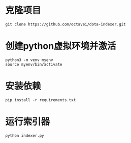 
# 克隆项目
```
git clone https://github.com/octavei/dota-indexer.git
```
# 创建python虚拟环境并激活
```angular2html
python3 -m venv myenv
source myenv/bin/activate
```
# 安装依赖
```angular2html
pip install -r requirements.txt
```
# 运行索引器
```angular2html
python indexer.py
```


